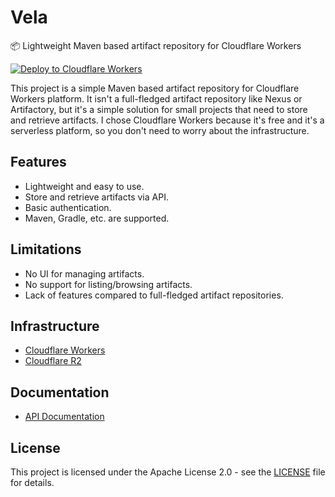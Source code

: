 # Vela

📦 Lightweight Maven based artifact repository for Cloudflare Workers

[![Deploy to Cloudflare Workers](https://deploy.workers.cloudflare.com/button)](https://deploy.workers.cloudflare.com/?url=https://github.com/tozydev/vela)

This project is a simple Maven based artifact repository for Cloudflare Workers platform. It isn't a full-fledged
artifact repository like Nexus or Artifactory, but it's a simple solution for small projects that need to store and
retrieve artifacts. I chose Cloudflare Workers because it's free and it's a serverless platform, so you don't need to
worry about the infrastructure.

## Features

- Lightweight and easy to use.
- Store and retrieve artifacts via API.
- Basic authentication.
- Maven, Gradle, etc. are supported.

## Limitations

- No UI for managing artifacts.
- No support for listing/browsing artifacts.
- Lack of features compared to full-fledged artifact repositories.

## Infrastructure

- [Cloudflare Workers](https://www.cloudflare.com/developer-platform/workers/)
- [Cloudflare R2](https://www.cloudflare.com/developer-platform/r2/)

## Documentation

- [API Documentation](docs/API_DOCS.md)

## License

This project is licensed under the Apache License 2.0 - see the [LICENSE](LICENSE) file for details.
